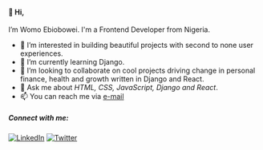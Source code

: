 #### 👋 Hi, 
I’m Womo Ebiobowei. I'm a Frontend Developer from Nigeria.
- 👀 I’m interested in building beautiful projects with second to none user experiences.
- 🌱 I’m currently learning Django.
- 💞️ I’m looking to collaborate on cool projects driving change in personal finance, health and growth written in Django and React.
- 💬 Ask me about *HTML, CSS, JavaScript, Django and React*. 
- 📫 You can reach me via [e-mail](mailto:womoemiebiobowei@gmail.com?subject=[GitHub]%20Hi%20Womo)

##### Connect with me:
[![LinkedIn](https://img.shields.io/badge/linkedin-%230077B5.svg?style=for-the-badge&logo=linkedin&logoColor=white)](https://www.linkedin.com/in/womo-emmanuel-ebiobowei/)
[![Twitter](https://img.shields.io/badge/Twitter-%231DA1F2.svg?style=for-the-badge&logo=Twitter&logoColor=white)](https://twitter.com/womoemy/)

